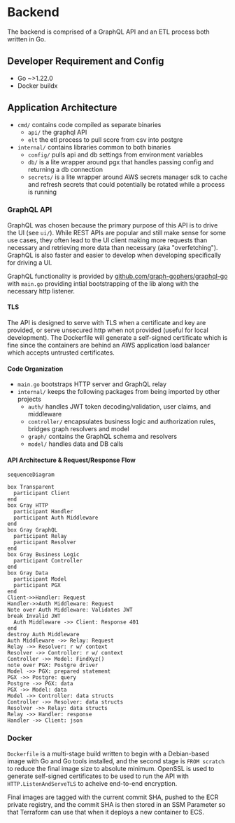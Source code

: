 # Backend

The backend is comprised of a GraphQL API and an ETL process both written in Go.

## Developer Requirement and Config

- Go ~>1.22.0
- Docker buildx

## Application Architecture

- `cmd/` contains code compiled as separate binaries
  - `api/` the graphql API
  - `elt` the etl process to pull score from csv into postgre
- `internal/` contains libraries common to both binaries
  - `config/` pulls api and db settings from environment variables
  - `db/` is a lite wrapper around pgx that handles passing config and returning a db connection
  - `secrets/` is a lite wrapper around AWS secrets manager sdk to cache and refresh secrets that could potentially be rotated while a process is running

### GraphQL API

GraphQL was chosen because the primary purpose of this API is to drive the UI (see `ui/`). While REST APIs are popular and still make sense for some use cases, they often lead to the UI client making more requests than necessary and retrieving more data than necessary (aka "overfetching"). GraphQL is also faster and easier to develop when developing specifically for driving a UI.

GraphQL functionality is provided by [github.com/graph-gophers/graphql-go](github.com/graph-gophers/graphql-go) with `main.go` providing intial bootstrapping of the lib along with the necessary http listener.

#### TLS
The API is designed to serve with TLS when a certificate and key are provided, or serve unsecured http when not provided (useful for local development). The Dockerfile will generate a self-signed certificate which is fine since the containers are behind an AWS application load balancer which accepts untrusted certificates.


#### Code Organization
- `main.go` bootstraps HTTP server and GraphQL relay
- `internal/` keeps the following packages from being imported by other projects
  - `auth/` handles JWT token decoding/validation, user claims, and middleware
  - `controller/` encapsulates business logic and authorization rules, bridges graph resolvers and model
  - `graph/` contains the GraphQL schema and resolvers
  - `model/` handles data and DB calls

#### API Architecture & Request/Response Flow

```mermaid
sequenceDiagram

box Transparent
  participant Client
end
box Gray HTTP
  participant Handler
  participant Auth Middleware
end
box Gray GraphQL
  participant Relay
  participant Resolver
end
box Gray Business Logic
  participant Controller
end
box Gray Data
  participant Model
  participant PGX
end
Client->>Handler: Request
Handler->>Auth Middleware: Request
Note over Auth Middleware: Validates JWT
break Invalid JWT
  Auth Middleware ->> Client: Response 401
end
destroy Auth Middleware
Auth Middleware ->> Relay: Request
Relay ->> Resolver: r w/ context
Resolver ->> Controller: r w/ context
Controller ->> Model: FindXyz()
note over PGX: Postgre driver
Model ->> PGX: prepared statement
PGX ->> Postgre: query
Postgre ->> PGX: data
PGX ->> Model: data
Model ->> Controller: data structs
Controller ->> Resolver: data structs
Resolver ->> Relay: data structs
Relay ->> Handler: response
Handler ->> Client: json
```


### Docker

`Dockerfile` is a multi-stage build written to begin with a Debian-based image with Go and Go tools installed, and the second stage is `FROM scratch` to reduce the final image size to absolute minimum. OpenSSL is used to generate self-signed certificates to be used to run the API with `HTTP.ListenAndServeTLS` to acheive end-to-end encryption.

Final images are tagged with the current commit SHA, pushed to the ECR private registry, and the commit SHA is then stored in an SSM Parameter so that Terraform can use that when it deploys a new container to ECS.
